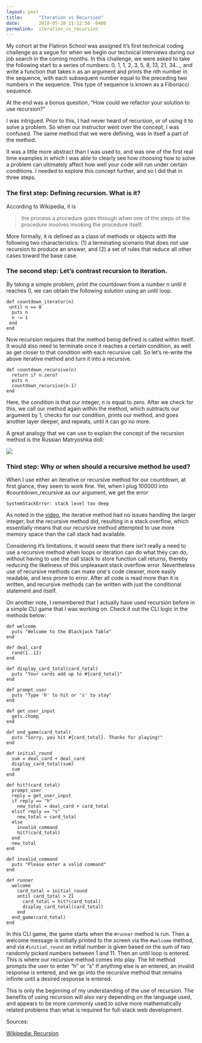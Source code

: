 ```yaml
---
layout: post
title:      "Iteration vs Recursion"
date:       2018-05-28 11:12:50 -0400
permalink:  iteration_vs_recursion
---
```



My cohort at the Flatiron School was assigned it’s first technical coding challenge as a segue for when we begin our technical interviews during our job search in the coming months. In this challenge, we were asked to take the following start to a series of numbers: 0, 1, 1, 2, 3, 5, 8, 13, 21, 34…, and write a function that takes n as an argument and prints the nth number in the sequence, with each subsequent number equal to the preceding two numbers in the sequence. This type of sequence is known as a Fibonacci sequence.

At the end was a bonus question, “How could we refactor your solution to use recursion?” 

I was intrigued. Prior to this, I had never heard of recursion, or of using it to solve a problem. So when our instructor went over the concept, I was confused. The same method that we were defining, was in itself a part of the method.

It was a little more abstract than I was used to, and was one of the first real time examples in which I was able to clearly see how choosing how to solve a problem can ultimately affect how well your code will run under certain conditions. I needed to explore this concept further, and so I did that in three steps.

### The first step: Defining recursion. What is it?

According to Wikipedia, it is 

> the process a procedure goes through when one of the steps of the procedure involves invoking the procedure itself. 

More formally, it is defined as a class of methods or objects with the following two characteristics: (1) a terminating scenario that does not use recursion to produce an answer, and (2) a set of rules that reduce all other cases toward the base case.

### The second step: Let’s contrast recursion to iteration.

By taking a simple problem, print the countdown from a number n until it reaches 0, we can obtain the following solution using an until loop.

```
def countdown_iterator(n)
 until n == 0
  puts n
  n -= 1
 end
end
```

Now recursion requires that the method being defined is called within itself. It would also need to terminate once it reaches a certain condition, as well as get closer to that condition with each recursive call.
So let’s re-write the above iterative method and turn it into a recursive.

```
def countdown_recursive(n)
  return if n.zero?
  puts n
  countdown_recursive(n-1)
end
```
Here, the condition is that our integer, n is equal to zero. After we check for this, we call our method again within the method, which subtracts our argument by 1, checks for our condition, prints our method, and goes another layer deeper, and repeats, until it can go no more.

A great analogy that we can use to explain the concept of the recursion method is the Russian Matryoshka doll:

![](https://imgur.com/b5MDvOZ.jpg)


### Third step: Why or when should a recursive method be used?

When I use either an iterative or recursive method for our countdown, at first glance, they seem to work fine. Yet, when I plug 100000 into #countdown_recursive as our argument, we get the error

`SystemStackError: stack level too deep`

As noted in the [video](https://www.youtube.com/watch?v=az5k2m9JXVk), the iterative method had no issues handling the larger integer, but the recursive method did, resulting in a stack overflow, which essentially means that our recursive method attempted to use more memory space than the call stack had available.

Considering it’s limitations, it would seem that there isn’t really a need to use a recursive method when loops or iteration can do what they can do, without having to use the call stack to store function call returns, thereby reducing the likeliness of this unpleasant stack overflow error. Nevertheless use of recursive methods can make one's code cleaner, more easily readable, and less prone to error. After all code is read more than it is written, and recursive methods can be written with just the conditional statement and itself.

On another note, I remembered that I actually have used recursion before in a simple CLI game that I was working on. Check it out the CLI logic in the methods below:

```
def welcome
  puts "Welcome to the Blackjack Table"
end

def deal_card
  rand(1..11)
end

def display_card_total(card_total)
  puts "Your cards add up to #{card_total}"
end

def prompt_user
  puts "Type 'h' to hit or 's' to stay"
end

def get_user_input
  gets.chomp
end

def end_game(card_total)
  puts "Sorry, you hit #{card_total}. Thanks for playing!"
end

def initial_round
  sum = deal_card + deal_card
  display_card_total(sum)
  sum
end

def hit?(card_total)
  prompt_user
  reply = get_user_input
  if reply == "h"
    new_total = deal_card + card_total
  elsif reply == "s"
    new_total = card_total
  else
    invalid_command
    hit?(card_total)
  end
  new_total
end

def invalid_command
  puts "Please enter a valid command"
end

def runner
  welcome
    card_total = initial_round
    until card_total > 21
      card_total = hit?(card_total)
      display_card_total(card_total)
    end
  end_game(card_total)
end
```

In this CLI game, the game starts when the `#runner` method is run. Then a welcome message is initially printed to the screen via the `#welcome` method, and via `#initial_round` an initial number is given based on the sum of two randomly picked numbers between 1 and 11. Then an until loop is entered. This is where our recursive method comes into play. The hit method prompts the user to enter “h” or “s” If anything else is an entered, an invalid response is entered, and we go into the recursive method that remains infinite until a desired response is entered.

This  is only the beginning of my understanding of the use of recursion. The benefits of using recursion will also vary depending on the language used, and appears to be more commonly used to solve more mathematically related problems than what is required for full-stack web development.

Sources:

[Wikipedia: Recursion](https://en.wikipedia.org/wiki/Recursion)